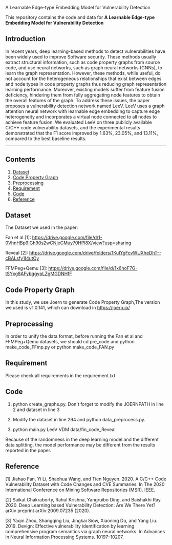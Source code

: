 A Learnable Edge-type Embedding Model for Vulnerability Detection

<p aligh="center"> This repository contains the code and data for <b>A Learnable Edge-type Embedding Model for Vulnerability Detection</b> </p>

## Introduction

In recent years, deep learning-based methods to detect vulnerabilities have been widely used to improve Software security. These methods usually extract structural information, such as code property graphs from source code, and use neural networks, such as graph neural networks (GNNs), to learn the graph representation. However, these methods, while useful, do not account for the heterogeneous relationships that exist between edges and node types in code property graphs thus reducing graph representation learning performance. Moreover, existing models suffer from feature fusion deficiency, hindering them from fully aggregating node features to obtain the overall features of the graph. To address these issues, the paper proposes a vulnerability detection network named LeeV. LeeV uses a graph attention neural network with learnable edge embedding to capture edge heterogeneity and incorporates a virtual node connected to all nodes to achieve feature fusion. We evaluated LeeV on three publicly available C/C++ code vulnerability datasets, and the experimental results demonstrated that the F1 score improved by 1.63%, 23.05%, and 13.11%, compared to the best baseline results.

----------

## Contents
1. [Dataset](#Dataset)
2. [Code Property Graph](#Code-Property-Graph)
3. [Preprocessing](#Preprocessing)
4. [Requirement](#Requirement)
5. [Code](#Code)
6. [Reference](#Reference)

## Dataset

The Dataset we used in the paper:

Fan et al.[1]: https://drive.google.com/file/d/1-0VhnHBp9IGh90s2wCNjeCMuy70HPl8X/view?usp=sharing

Reveal [2]: https://drive.google.com/drive/folders/1KuIYgFcvWUXheDhT--cBALsfy1I4utOy

FFMPeg+Qemu [3]: https://drive.google.com/file/d/1x6hoF7G-tSYxg8AFybggypLZgMGDNHfF

## Code Property Graph

In this study, we use Joern to generate Code Property Graph,The version we used is v1.0.141, which can download in https://joern.io/

## Preprocessing
In order to unify the data format, before running the Fan et al and FFMPeg+Qemu datasets, we should cd pre_code and python make_code_FFmp.py or python make_code_FAN.py

## Requirement

Please check all requirements in the requirement.txt

## Code

1. python create_graphs.py. Don't forget to modify the JOERNPATH in line 2 and dataset in line 3
 
2. Modify the dataset in line 294 and python data_preprocess.py.

3. python main.py LeeV VDM data/fin_code_Reveal

Because of the randomness in the deep learning model and the different data splitting, the model performance may be different from the results reported in the paper.

## Reference

[1] Jiahao Fan, Yi Li, Shaohua Wang, and Tien Nguyen. 2020. A C/C++ Code Vulnerability Dataset with Code Changes and CVE Summaries. In The 2020 International Conference on Mining Software Repositories (MSR). IEEE.

[2] Saikat Chakraborty, Rahul Krishna, Yangruibo Ding, and Baishakhi Ray. 2020. Deep Learning based Vulnerability Detection: Are We There Yet? arXiv preprint arXiv:2009.07235 (2020).

[3] Yaqin Zhou, Shangqing Liu, Jingkai Siow, Xiaoning Du, and Yang Liu. 2019. Devign: Effective vulnerability identification by learning comprehensive program semantics via graph neural networks. In Advances in Neural Information Processing Systems. 10197–10207.
